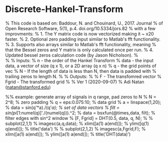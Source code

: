 # Discrete-Hankel-Transform
% This code is based on: Baddour, N. and Chouinard, U., 2017. Journal
% of Open Research Software, 5(1), p.4. doi.org/10.5334/jors.82
% with a few improvments:
% 1. The Y matrix code is now vectorized making it ~ x20 faster. 
% 2. Optional zero padding input similar to Matlab's fft functionality.
% 3. Supports also arrays similar to Matlab's fft functionality, meaning
%    that the Bessel zeros and Y matrix is only calculated once per run.
% 4. Updated bessel zeros calculation code (by Jason Nicholson).
%  
%
% Inputs:
%  n      - the order of the Hankel Transform
%  data   - the input data, a vector of size (q x 1), or a 2D array (q x n)
%  q      - the grid points of vec
%  N      - If the length of data is less than N, then data is padded with
%            trailing zeros to length N.
%
% Outputs:
%
%  F      - The transfomred vector
%  Fgrid  - The transformed grid
%
%   Ver 1 (2020-09-07)
%   Adi Natan (natan@stanford.edu)

%% example: generate array of signals in q range, pad zeros to N
%  N    = 2^8;               % zero padding
%  q    = eps:0.075:10;      % data grid
%  a    = linspace(1,20);     
%  data = sin(q'*a)./(q'*a); % set of data vectors
%  filt = sin(pi*[1:numel(q)]'./(numel(q))).^2;
%  data = bsxfun(@times,data, filt); % filter edges with sin^2 window
%  [F, Fgrid] = DHT(0.5, data, q, N);
% 
%  subplot(2,1,1)
%  imagesc(a,q,data);
%  xlim([a(1) a(end)]);
%  ylim([q(1) q(end)]);
%  title('data')
% 
%  subplot(2,1,2)
%  imagesc(a,Fgrid,F);
%  xlim([a(1) a(end)]);
%  ylim([a(1) a(end)]);
%  title('DHT(data)')
